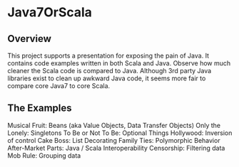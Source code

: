 Java7OrScala
============

Overview
--------
This project supports a presentation for exposing the pain of Java.  It contains code examples written in both Scala and Java.  Observe how much cleaner the Scala code is compared to Java.  Although 3rd party Java libraries exist to clean up awkward Java code, it seems more fair to compare core Java7 to core Scala.


The Examples
------------
Musical Fruit:  Beans (aka Value Objects, Data Transfer Objects)
Only the Lonely:  Singletons
To Be or Not To Be: Optional Things
Hollywood:  Inversion of control
Cake Boss: List Decorating
Family Ties: Polymorphic Behavior
After-Market Parts:  Java / Scala Interoperability
Censorship:  Filtering data
Mob Rule:  Grouping data
